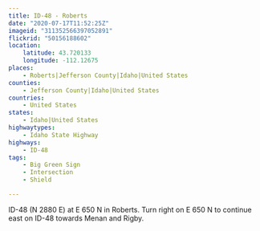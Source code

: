 ```yaml
---
title: ID-48 - Roberts
date: "2020-07-17T11:52:25Z"
imageid: "311352566397052891"
flickrid: "50156188602"
location:
    latitude: 43.720133
    longitude: -112.12675
places:
    - Roberts|Jefferson County|Idaho|United States
counties:
    - Jefferson County|Idaho|United States
countries:
    - United States
states:
    - Idaho|United States
highwaytypes:
    - Idaho State Highway
highways:
    - ID-48
tags:
    - Big Green Sign
    - Intersection
    - Shield

---
```

ID-48 (N 2880 E) at E 650 N in Roberts.  Turn right on E 650 N to continue east on ID-48 towards Menan and Rigby.